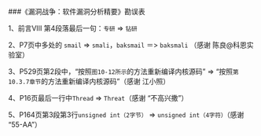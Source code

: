 ###《漏洞战争：软件漏洞分析精要》勘误表

1、前言VIII 第4段落最后一句：`专研` => `钻研`

2、P7页中多处的 `smail` => `smali`，`baksmail` ＝> `baksmali` （感谢 陈良@科恩实验室）

3、P529页第2段中，“按照`图10-12所示`的方法重新编译内核源码” => “按照`第10.3.7章节`的方法重新编译内核源码”（感谢 江小照）

4、P16页最后一行中`Thread` => `Threat`（感谢 “不高兴撒”）

5、P164页第3段第3行`unsigned int（2字节）` => `unsigned int（4字符）`（感谢 “55-AA”）
